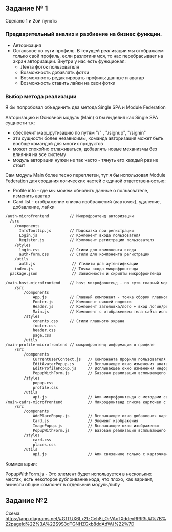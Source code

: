 ## Задание № 1

Сделано 1 и 2ой пункты

### Предварительный анализ и разбиение на бизнес функции.

- Авторизация
- Остальное по сути профиль. В текущей реализации мы отображаем только свой профиль, если разлогинимся, то нас перебрасывает на экран авторизации.
	Внутри у нас есть функционал:
	- Лента фоток пользователя
	- Возможность добавлять фотки
	- Возможность редактировать профиль: данные и аватар
	- Возможность ставить лайки на свои фотки

### Выбор метода реализации

Я бы попробовал объединить два метода Single SPA и Module Federation

Авторизацию и Основной модуль (Main) я бы выделил как Single SPA сущности т.к:
 - обеспечит маршрутизацию по путям "/" , "/signup", "/signin"
 - эти сущности более независимы, команда авторизация может быть вообще командой для многих продуктов
 - может спокойно отлаживаться, добавлять новые механизмы без влияния на все систему
 - модуль авторации нужен не так часто - тянуть его каждый раз не стоит

Сам модуль Main более тесно переплетен, тут я бы использовал Module Federation для создания логических  частей с единой ответственностью:
- Profile info - где мы можем обновить данные о пользователе, изменить аватар
- Card list - отображение списка изображений (карточек), удаление, добавление, лайки

```md
/auth-microfrontend         // Микрофронтенд авторизации
  /src
    /components
      InfoTooltip.js        // Подсказка при регистрации  
      Login.js              // Компонент входа пользователя
      Register.js           // Компонент регистрации пользователя
    /styles
      login.css             // Стили для компонента входа
      auth-form.css         // Стили для компонента регистрации
    /utils
      auth.js                // Утилиты для аутентификации
    index.js                 // Точка входа микрофронтенда
  package.json               // Зависимости и скрипты микрофронтенда
  
/main-host-microfrontend    // host микрофронтенд - по сути главный модуль и точка входа
    /src
        /components
            App.js          // Главный компонент - точка сборки главного экрана
            Footer.js       // Компонент нижней подписи
            Header.js       // Компонент заголовка/лого + вход логин/регистрацию
            Main.js         // Компонент с отображением тела сайта использует компоненты профиля и карточек
        /styles
            conents.css     // Стили главного экрана
            footer.css
            header.css
            page.css
        /utils
/main-profile-microfrontend // микрофронтенд информации о профиле
    /src
        /components
            CurrentUserContext.js   // Компонента профиля пользователя
            EditAvatarPopup.js      // Всплывающее окно изменения аватара
            EditProfilePopup.js     // Всплывающее окно изменения информации о профиле
            PopupWithForm.js        // Базовая реализация всплывающего окна
        /styles
            popup.css
            profile.css
        /utils
            api.js                  // Апи микрофронтенда с методами связанными только с профилем и автаром
/main-cadrs-microfrontend           // Микрофронтенд списка карточек с возможностью удаления, добавления, лайка
    /src
        /components
            AddPlacePopup.js        // Всплывающее окно добавления карточки-изображения
            Card.js                 // Элемент изображения
            ImagePopup.js           // Всплывающее окно изображения
            PopupWithForm.js        // Базовая реализация всплывающего окна
        /styles
            card.css
            places.css
        /utils
            api.js                  // Апи связанное только с карточками и изображениями: дать список карточек, добавить, удалить, поставить лайк

```

Комментарии:

PopupWithForm.js - Это элемент будет используется в нескольких местах, есть некоторое дублривание кода, что плохо, как вариант, вынести общие компонет в отдельный модуль/либу 

## Задание №2

Схема: https://app.diagrams.net/#G1TUX6Lx2IzCeh8i_OrVAxTXddexRRR3iJ#%7B%22pageId%22%3A%22S9S3dTGNHZGxb8ddAdWJ%22%7D

